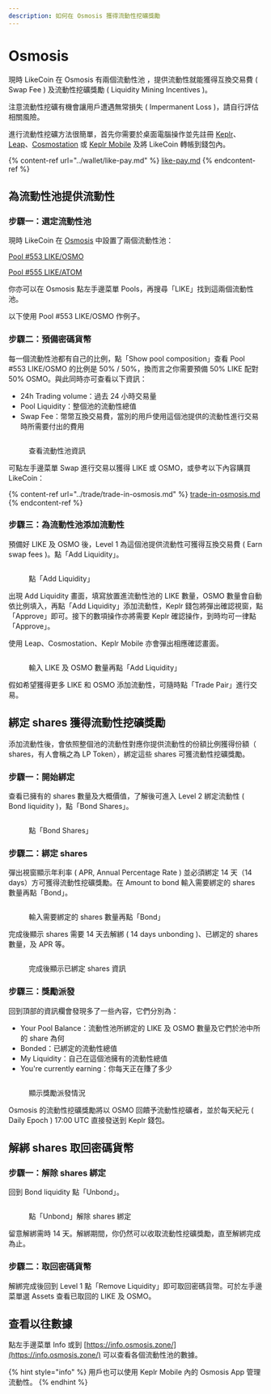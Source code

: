 ```yaml
---
description: 如何在 Osmosis 獲得流動性挖礦獎勵
---
```


# Osmosis

現時 LikeCoin 在 Osmosis 有兩個流動性池 ，提供流動性就能獲得互換交易費 ( Swap Fee ) 及流動性挖礦獎勵 ( Liquidity Mining Incentives )。

注意流動性挖礦有機會讓用戶遭遇無常損失 ( Impermanent Loss )，請自行評估相關風險。

進行流動性挖礦方法很簡單，首先你需要於桌面電腦操作並先註冊 [Keplr](../wallet/keplr/)、[Leap](../wallet/leap/)、[Cosmostation](../wallet/cosmostation/) 或 [Keplr Mobile](../wallet/keplr-mobile/) 及將 LikeCoin 轉帳到錢包內。

{% content-ref url="../wallet/like-pay.md" %}
[like-pay.md](../wallet/like-pay.md)
{% endcontent-ref %}

## 為流動性池提供流動性

### 步驟一：選定流動性池

現時 LikeCoin 在 [Osmosis](https://app.osmosis.zone/) 中設置了兩個流動性池：

[Pool #553 LIKE/OSMO](https://app.osmosis.zone/pool/553)

[Pool #555 LIKE/ATOM](https://app.osmosis.zone/pool/555)

你亦可以在 Osmosis 點左手邊菜單 Pools，再搜尋「LIKE」找到這兩個流動性池。

以下使用 Pool #553 LIKE/OSMO 作例子。

### 步驟二：預備密碼貨幣

每一個流動性池都有自己的比例，點「Show pool composition」查看 Pool #553 LIKE/OSMO 的比例是 50% / 50%，換而言之你需要預備 50% LIKE 配對 50% OSMO。與此同時亦可查看以下資訊：

* 24h Trading volume：過去 24 小時交易量
* Pool Liquidity：整個池的流動性總值
* Swap Fee：幣幣互換交易費，當別的用戶使用這個池提供的流動性進行交易時所需要付出的費用

<figure><img src="../../.gitbook/assets/Osmosis LP 1.png" alt=""><figcaption><p>查看流動性池資訊</p></figcaption></figure>

可點左手邊菜單 Swap 進行交易以獲得 LIKE 或 OSMO，或參考以下內容購買 LikeCoin：

{% content-ref url="../trade/trade-in-osmosis.md" %}
[trade-in-osmosis.md](../trade/trade-in-osmosis.md)
{% endcontent-ref %}

### 步驟三：為流動性池添加流動性

預備好 LIKE 及 OSMO 後，Level 1 為這個池提供流動性可獲得互換交易費 ( Earn swap fees )。點「Add Liquidity」。

<figure><img src="../../.gitbook/assets/Osmosis LP 2.png" alt=""><figcaption><p>點「Add Liquidity」</p></figcaption></figure>

出現 Add Liquidity 畫面，填寫放置進流動性池的 LIKE 數量，OSMO 數量會自動依比例填入，再點「Add Liquidity」添加流動性，Keplr 錢包將彈出確認視窗，點「Approve」即可。接下的數項操作亦將需要 Keplr 確認操作，到時均可一律點「Approve」。

使用 Leap、Cosmostation、Keplr Mobile 亦會彈出相應確認畫面。

<figure><img src="../../.gitbook/assets/Osmosis LP 3.png" alt=""><figcaption><p>輸入 LIKE 及 OSMO 數量再點「Add Liquidity」</p></figcaption></figure>

假如希望獲得更多 LIKE 和 OSMO 添加流動性，可隨時點「Trade Pair」進行交易。

## 綁定 shares 獲得流動性挖礦獎勵

添加流動性後，會依照整個池的流動性對應你提供流動性的份額比例獲得份額（ shares，有人會稱之為 LP Token），綁定這些 shares 可獲流動性挖礦獎勵。

### 步驟一：開始綁定

查看已擁有的 shares 數量及大概價值，了解後可進入 Level 2 綁定流動性 ( Bond liquidity )，點「Bond Shares」。

<figure><img src="../../.gitbook/assets/Osmosis LP 4.png" alt=""><figcaption><p>點「Bond Shares」</p></figcaption></figure>

### 步驟二：綁定 shares

彈出視窗顯示年利率 ( APR, Annual Percentage Rate ) 並必須綁定 14 天（14 days）方可獲得流動性挖礦獎勵。在 Amount to bond 輸入需要綁定的 shares 數量再點「Bond」。

<figure><img src="../../.gitbook/assets/Osmosis LP 5.png" alt=""><figcaption><p>輸入需要綁定的 shares 數量再點「Bond」</p></figcaption></figure>

完成後顯示 shares 需要 14 天去解綁 ( 14 days unbonding )、已綁定的 shares 數量，及 APR 等。

<figure><img src="../../.gitbook/assets/Osmosis LP 6.png" alt=""><figcaption><p>完成後顯示已綁定 shares 資訊</p></figcaption></figure>

### 步驟三：獎勵派發

回到頂部的資訊欄會發現多了一些內容，它們分別為：

* Your Pool Balance：流動性池所綁定的 LIKE 及 OSMO 數量及它們於池中所的 share 為何&#x20;
* Bonded：已綁定的流動性總值
* My Liquidity：自己在這個池擁有的流動性總值
* You're currently earning：你每天正在賺了多少

<figure><img src="../../.gitbook/assets/Osmosis LP 7.png" alt=""><figcaption><p>顯示獎勵派發情況</p></figcaption></figure>

Osmosis 的流動性挖礦獎勵將以 OSMO 回饋予流動性挖礦者，並於每天紀元 ( Daily Epoch ) 17:00 UTC 直接發送到 Keplr 錢包。

## 解綁 shares 取回密碼貨幣

### 步驟一：解除 shares 綁定

回到 Bond liquidity 點「Unbond」。

<figure><img src="../../.gitbook/assets/Osmosis LP 8.png" alt=""><figcaption><p>點「Unbond」解除 shares 綁定</p></figcaption></figure>

留意解綁需時 14 天。解綁期間，你仍然可以收取流動性挖礦獎勵，直至解綁完成為止。

### 步驟二：取回密碼貨幣

解綁完成後回到 Level 1 點「Remove Liquidity」即可取回密碼貨幣。可於左手邊菜單選 Assets 查看已取回的  LIKE 及 OSMO。

## 查看以往數據

點左手邊菜單 Info 或到 [https://info.osmosis.zone/](https://info.osmosis.zone/) 可以查看各個流動性池的數據。

{% hint style="info" %}
用戶也可以使用 Keplr Mobile 內的 Osmosis App 管理流動性。
{% endhint %}
